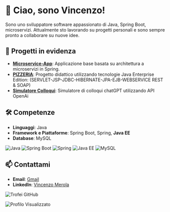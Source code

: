 # 👋 Ciao, sono Vincenzo!

Sono uno sviluppatore software appassionato di Java, Spring Boot, microservizi. Attualmente sto lavorando su progetti personali e sono sempre pronto a collaborare su nuove idee.

## 🌟 Progetti in evidenza
- **[Microservice-App](https://github.com/V-Merola/microservice-app)**: Applicazione base basata su architettura a microservizi in Spring.
- **[PIZZERIA](https://github.com/V-Merola/PIZZERIA-Backend-)**: Progetto didattico utilizzando tecnologie Java Enterprise Edition: (SERVLET-JSP-JDBC-HIBERNATE-JPA-EJB-WEBSERVICE REST & SOAP)
- **[Simulatore Colloqui](https://github.com/TripodiRocco/simulaColloquiGruppo1Java13)**: Simulatore di colloqui chatGPT utilizzando API OpenAi

## 🛠️ Competenze
- **Linguaggi**: Java
- **Framework e Piattaforme**: Spring Boot, Spring, **Java EE**
- **Database**: MySQL
  
![Java](https://img.shields.io/badge/Java-ED8B00?style=for-the-badge&logo=java&logoColor=white)
![Spring Boot](https://img.shields.io/badge/Spring%20Boot-6DB33F?style=for-the-badge&logo=spring-boot&logoColor=white)
![Spring](https://img.shields.io/badge/Spring-6DB33F?style=for-the-badge&logo=spring&logoColor=white)
![Java EE](https://img.shields.io/badge/Java%20EE-007396?style=for-the-badge&logo=java&logoColor=white)
![MySQL](https://img.shields.io/badge/MySQL-4479A1?style=for-the-badge&logo=mysql&logoColor=white)

## 📫 Contattami
- **Email**: [Gmail](mailto:v.merola18@gmail.com)
- **LinkedIn**: [Vincenzo Merola]( https://www.linkedin.com/in/vincenzo-merola-vm18)

![Trofei GitHub](https://github-profile-trophy.vercel.app/?username=V-Merola&theme=onedark&no-frame=true&no-bg=true&row=1&column=3)

![Profilo Visualizzato](https://komarev.com/ghpvc/?username=V-Merola&color=blue)

